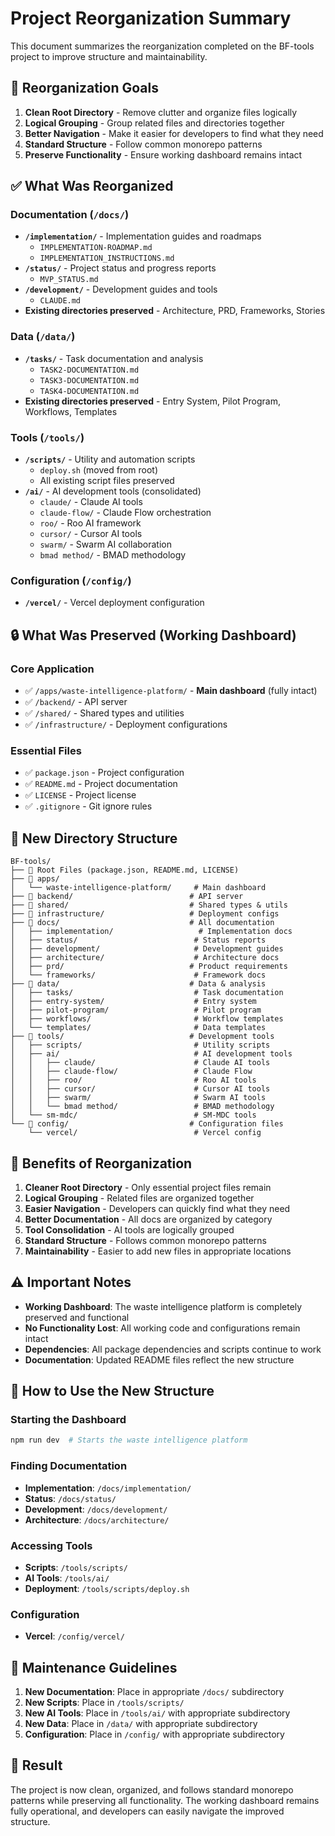 # Project Reorganization Summary

This document summarizes the reorganization completed on the BF-tools project to improve structure and maintainability.

## 🎯 **Reorganization Goals**

1. **Clean Root Directory** - Remove clutter and organize files logically
2. **Logical Grouping** - Group related files and directories together
3. **Better Navigation** - Make it easier for developers to find what they need
4. **Standard Structure** - Follow common monorepo patterns
5. **Preserve Functionality** - Ensure working dashboard remains intact

## ✅ **What Was Reorganized**

### **Documentation (`/docs/`)**
- **`/implementation/`** - Implementation guides and roadmaps
  - `IMPLEMENTATION-ROADMAP.md`
  - `IMPLEMENTATION_INSTRUCTIONS.md`
- **`/status/`** - Project status and progress reports
  - `MVP_STATUS.md`
- **`/development/`** - Development guides and tools
  - `CLAUDE.md`
- **Existing directories preserved** - Architecture, PRD, Frameworks, Stories

### **Data (`/data/`)**
- **`/tasks/`** - Task documentation and analysis
  - `TASK2-DOCUMENTATION.md`
  - `TASK3-DOCUMENTATION.md`
  - `TASK4-DOCUMENTATION.md`
- **Existing directories preserved** - Entry System, Pilot Program, Workflows, Templates

### **Tools (`/tools/`)**
- **`/scripts/`** - Utility and automation scripts
  - `deploy.sh` (moved from root)
  - All existing script files preserved
- **`/ai/`** - AI development tools (consolidated)
  - `claude/` - Claude AI tools
  - `claude-flow/` - Claude Flow orchestration
  - `roo/` - Roo AI framework
  - `cursor/` - Cursor AI tools
  - `swarm/` - Swarm AI collaboration
  - `bmad method/` - BMAD methodology

### **Configuration (`/config/`)**
- **`/vercel/`** - Vercel deployment configuration

## 🔒 **What Was Preserved (Working Dashboard)**

### **Core Application**
- ✅ `/apps/waste-intelligence-platform/` - **Main dashboard** (fully intact)
- ✅ `/backend/` - API server
- ✅ `/shared/` - Shared types and utilities
- ✅ `/infrastructure/` - Deployment configurations

### **Essential Files**
- ✅ `package.json` - Project configuration
- ✅ `README.md` - Project documentation
- ✅ `LICENSE` - Project license
- ✅ `.gitignore` - Git ignore rules

## 📁 **New Directory Structure**

```
BF-tools/
├── 📄 Root Files (package.json, README.md, LICENSE)
├── 📁 apps/
│   └── waste-intelligence-platform/     # Main dashboard
├── 📁 backend/                          # API server
├── 📁 shared/                           # Shared types & utils
├── 📁 infrastructure/                   # Deployment configs
├── 📁 docs/                             # All documentation
│   ├── implementation/                   # Implementation docs
│   ├── status/                          # Status reports
│   ├── development/                     # Development guides
│   ├── architecture/                    # Architecture docs
│   ├── prd/                            # Product requirements
│   └── frameworks/                      # Framework docs
├── 📁 data/                             # Data & analysis
│   ├── tasks/                           # Task documentation
│   ├── entry-system/                    # Entry system
│   ├── pilot-program/                   # Pilot program
│   ├── workflows/                       # Workflow templates
│   └── templates/                       # Data templates
├── 📁 tools/                            # Development tools
│   ├── scripts/                         # Utility scripts
│   ├── ai/                              # AI development tools
│   │   ├── claude/                      # Claude AI tools
│   │   ├── claude-flow/                 # Claude Flow
│   │   ├── roo/                         # Roo AI tools
│   │   ├── cursor/                      # Cursor AI tools
│   │   ├── swarm/                       # Swarm AI tools
│   │   └── bmad method/                 # BMAD methodology
│   └── sm-mdc/                          # SM-MDC tools
└── 📁 config/                           # Configuration files
    └── vercel/                          # Vercel config
```

## 🚀 **Benefits of Reorganization**

1. **Cleaner Root Directory** - Only essential project files remain
2. **Logical Grouping** - Related files are organized together
3. **Easier Navigation** - Developers can quickly find what they need
4. **Better Documentation** - All docs are organized by category
5. **Tool Consolidation** - AI tools are logically grouped
6. **Standard Structure** - Follows common monorepo patterns
7. **Maintainability** - Easier to add new files in appropriate locations

## ⚠️ **Important Notes**

- **Working Dashboard**: The waste intelligence platform is completely preserved and functional
- **No Functionality Lost**: All working code and configurations remain intact
- **Dependencies**: All package dependencies and scripts continue to work
- **Documentation**: Updated README files reflect the new structure

## 🔄 **How to Use the New Structure**

### **Starting the Dashboard**
```bash
npm run dev  # Starts the waste intelligence platform
```

### **Finding Documentation**
- **Implementation**: `/docs/implementation/`
- **Status**: `/docs/status/`
- **Development**: `/docs/development/`
- **Architecture**: `/docs/architecture/`

### **Accessing Tools**
- **Scripts**: `/tools/scripts/`
- **AI Tools**: `/tools/ai/`
- **Deployment**: `/tools/scripts/deploy.sh`

### **Configuration**
- **Vercel**: `/config/vercel/`

## 📝 **Maintenance Guidelines**

1. **New Documentation**: Place in appropriate `/docs/` subdirectory
2. **New Scripts**: Place in `/tools/scripts/`
3. **New AI Tools**: Place in `/tools/ai/` with appropriate subdirectory
4. **New Data**: Place in `/data/` with appropriate subdirectory
5. **Configuration**: Place in `/config/` with appropriate subdirectory

## 🎉 **Result**

The project is now clean, organized, and follows standard monorepo patterns while preserving all functionality. The working dashboard remains fully operational, and developers can easily navigate the improved structure.
